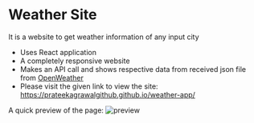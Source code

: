 # Weather Site
It is a website to get weather information of any input city
- Uses React application
- A completely responsive website
- Makes an API call and shows respective data from received json file from [OpenWeather](https://openweathermap.org/)
- Please visit the given link to view the site: https://prateekagrawalgithub.github.io/weather-app/

A quick preview of the page: 
![preview](https://github.com/prateekagrawalgithub/weather-app/blob/master/website_preview.png)
